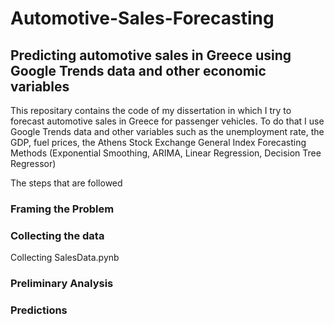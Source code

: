 # Automotive-Sales-Forecasting
## Predicting automotive sales in Greece using Google Trends data and other economic variables

This repositary contains the code of my dissertation in which I try to forecast automotive sales in Greece for passenger vehicles. To do that I use Google Trends data and other variables such as the unemployment rate, the GDP, fuel prices, the Athens Stock Exchange General Index
Forecasting Methods (Exponential Smoothing, ARIMA, Linear Regression, Decision Tree Regressor)

The steps that are followed
### Framing the Problem

### Collecting the data
Collecting SalesData.pynb

### Preliminary Analysis

### Predictions
